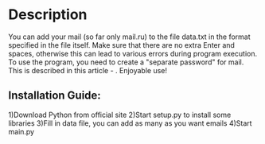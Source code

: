 # Description
You can add your mail (so far only mail.ru) to the file data.txt in the format specified in the file itself.
Make sure that there are no extra Enter and spaces, otherwise this can lead to various errors during program execution. 
To use the program, you need to create a "separate password" for mail. This is described in this article - . Enjoyable use!
## Installation Guide:
1)Download Python from official site
2)Start setup.py to install some libraries
3)Fill in data file, you can add as many as you want emails
4)Start main.py
